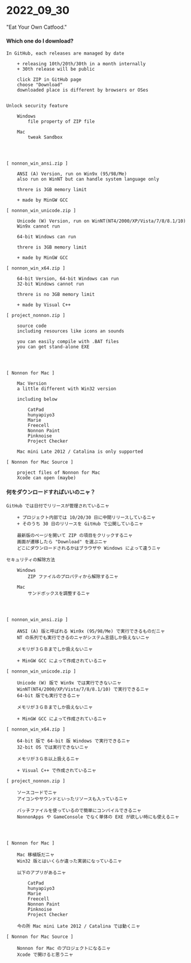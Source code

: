 # 2022_09_30
"Eat Your Own Catfood."

#### Which one do I download?

	In GitHub, each releases are managed by date

		+ releasing 10th/20th/30th in a month internally
		+ 30th release will be public

		click ZIP in GitHub page
		choose "Download"
		downloaded place is different by browsers or OSes


	Unlock security feature

		Windows
			file property of ZIP file

		Mac
			tweak Sandbox




	[ nonnon_win_ansi.zip ]

		ANSI (A) Version, run on Win9x (95/98/Me)
		also run on WinNT but can handle system language only

		threre is 3GB memory limit

		+ made by MinGW GCC

	[ nonnon_win_unicode.zip ]

		Unicode (W) Version, run on WinNT(NT4/2000/XP/Vista/7/8/8.1/10)
		Win9x cannot run

		64-bit Windows can run

		threre is 3GB memory limit

		+ made by MinGW GCC

	[ nonnon_win_x64.zip ]

		64-bit Version, 64-bit Windows can run
		32-bit Windows cannot run

		threre is no 3GB memory limit

		+ made by Visual C++

	[ project_nonnon.zip ]

		source code
		including resources like icons an sounds

		you can easily compile with .BAT files
		you can get stand-alone EXE




	[ Nonnon for Mac ]

		Mac Version
		a little different with Win32 version

		including below

			CatPad
			hunyapiyo3
			Marie
			Freecell
			Nonnon Paint
			Pinknoise
			Project Checker

		Mac mini Late 2012 / Catalina is only supported

	[ Nonnon for Mac Source ]

		project files of Nonnon for Mac
		Xcode can open (maybe)

#### 何をダウンロードすればいいのニャ？


	GitHub では日付でリリースが管理されているニャ

		+ プロジェクト内部では 10/20/30 日に中間リリースしているニャ
		+ そのうち 30 日のリリースを GitHub で公開しているニャ

		最新版のページを開いて ZIP の項目をクリックするニャ
		画面が遷移したら "Download" を選ぶニャ
		どこにダウンロードされるかはブラウザや Windows によって違うニャ

	セキュリティの解除方法

		Windows
			ZIP ファイルのプロパティから解除するニャ

		Mac
			サンドボックスを調整するニャ




	[ nonnon_win_ansi.zip ]

		ANSI (A) 版と呼ばれる Win9x (95/98/Me) で実行できるものだニャ
		NT の系列でも実行できるのニャがシステム言語しか扱えないニャ

		メモリが３ＧＢまでしか扱えないニャ

		+ MinGW GCC によって作成されているニャ

	[ nonnon_win_unicode.zip ]

		Unicode (W) 版で Win9x では実行できないニャ
		WinNT(NT4/2000/XP/Vista/7/8/8.1/10) で実行できるニャ
		64-bit 版でも実行できるニャ

		メモリが３ＧＢまでしか扱えないニャ

		+ MinGW GCC によって作成されているニャ

	[ nonnon_win_x64.zip ]

		64-bit 版で 64-bit 版 Windows で実行できるニャ
		32-bit OS では実行できないニャ

		メモリが３ＧＢ以上扱えるニャ

		+ Visual C++ で作成されているニャ

	[ project_nonnon.zip ]

		ソースコードでニャ
		アイコンやサウンドといったリソースも入っているニャ

		バッチファイルを使っているので簡単にコンパイルできるニャ
		NonnonApps や GameConsole でなく単体の EXE が欲しい時にも使えるニャ




	[ Nonnon for Mac ]

		Mac 移植版だニャ
		Win32 版とはいくらか違った実装になっているニャ

		以下のアプリがあるニャ

			CatPad
			hunyapiyo3
			Marie
			Freecell
			Nonnon Paint
			Pinknoise
			Project Checker

		今の所 Mac mini Late 2012 / Catalina では動くニャ

	[ Nonnon for Mac Source ]

		Nonnon for Mac のプロジェクトになるニャ
		Xcode で開けると思うニャ

